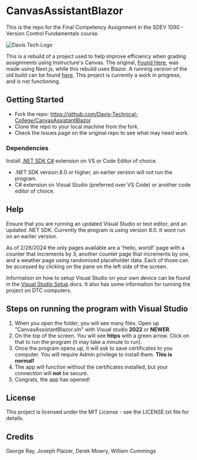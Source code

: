 # CanvasAssistantBlazor
This is the repo for the Final Competency Assignment in the SDEV 1090 - Version Control Fundamentals course.

![Davis Tech Logo](https://www.davistech.edu/media/tlmaw4xt/png-logo-horizontal_60.png)

This is a rebuild of a project used to help improve efficiency when grading assignments using Instructure's Canvas. The original, [Found Here](https://github.com/cdmccauley/canvasser),
was made using Next.js, while this rebuild uses Blazor. A running version of the old build can be found [here](https://canvasser.vercel.app/).
This project is currently a work in progress, and is not functioning.

## Getting Started
- Fork the repo: https://github.com/Davis-Technical-College/CanvasAssistantBlazor
- Clone the repo to your local machine from the fork.
- Check the Issues page on the original repo to see what may need work.

### Dependencies
Install [.NET SDK C#](https://dotnet.microsoft.com/en-us/download) extension on VS or Code Editor of choice.
- .NET SDK version 8.0 or higher, an earlier version will not run the program.
- C# extension on Visual Studio (preferred over VS Code) or another code editor of choice.

## Help
Ensure that you are running an updated Visual Studio or text editor, and an updated .NET SDK. Currently the program is using version 8.0. It wont run on an earlier version.

As of 2/28/2024 the only pages available are a 'Hello, world!' page with a counter that increments by 3, another counter page that increments by one, and a weather page using randomized placeholder data.
Each of those can be accessed by clicking on the pane on the left side of the screen.

Information on how to setup Visual Studio on your own device can be found in the [Visual Studio Setup](/docs/VisualStudioSetup.md) docs.  It also has some information for running the project on DTC computers.

## Steps on running the program with Visual Studio
 1. When you open the folder, you will see many files. Open up "CanvasAssistantBlazor.sln" with Visual studio **2022** or **NEWER**.
 2. On the top of the screen. You will see **https** with a green arrow. Click on that to run the program (it may take a minute to run).
 3. Once the program opens up, it will ask to save certificates to you computer. You will require Admin privilege to install them. **This is normal!**
 4. The app will function without the certificates installed, but your connection will **not** be secure.
 5. Congrats, the app has opened!
 
## License
This project is licensed under the MIT License - see the LICENSE.txt file for details.


## Credits
George Ray,
Joseph Plaizer,
Derek Mowry,
William Cummings
